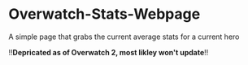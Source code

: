 # Overwatch-Stats-Webpage
A simple page that grabs the current average stats for a current hero

!!**Depricated as of Overwatch 2, most likley won't update**!!
